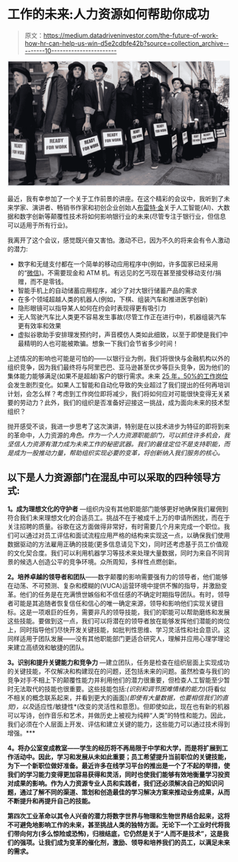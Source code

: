 # 工作的未来:人力资源如何帮助你成功

> 原文：<https://medium.datadriveninvestor.com/the-future-of-work-how-hr-can-help-us-win-d5e2cdbfe42b?source=collection_archive---------10----------------------->

![](img/8145aef46bb25c7df3981b9772a987a7.png)

最近，我有幸参加了一个关于工作前景的讲座。在这个精彩的会议中，我听到了未来学家、演讲者、畅销书作家和初创企业创始人[布雷特·金](http://brettking.com/)关于人工智能(AI)、大数据和数字创新等颠覆性技术将如何影响银行业的未来(尽管专注于银行业，但信息可以适用于所有行业)。

我离开了这个会议，感觉既兴奋又害怕。激动不已，因为不久的将来会有令人激动的潜力:

*   数字和无缝支付都在一个简单的移动应用程序中(例如，许多国家已经采用的“[微信](https://en.wikipedia.org/wiki/WeChat))。不需要现金和 ATM 机。有远见的乞丐现在甚至接受移动支付/捐赠，而不是零钱。
*   智能手机上的自动储蓄应用程序，减少了对大银行储蓄产品的需求
*   在多个领域超越人类的机器人(例如，下棋、组装汽车和推进医学创新)
*   隐形眼镜可以指导某人如何在约会时表现得更有吸引力
*   无人驾驶汽车比人类更不容易发生事故(尽管工作正在进行中)，机器组装汽车更有效率和效果
*   虚拟谷歌助手安排理发预约时，声音模仿人类如此细致，以至于即使是我们中最精明的人也可能被欺骗。想象一下我们会节省多少时间！

上述情况的影响也可能是可怕的——以银行业为例，我们将很快与金融机构以外的组织竞争，因为我们最终将与阿里巴巴、亚马逊甚至优步等巨头竞争，因为他们的集体能力能够满足(如果不是超越)客户的银行需求。未来 [25 年，50%的工作岗位](https://workingnation.com/welcome-to-workingnation-2/)会发生剧烈变化。如果人工智能和自动化导致的失业超过了我们提出的任何再培训计划，会怎么样？考虑到工作岗位即将减少，我们将如何应对可能很快变得无关紧要的劳动力？此外，我们的组织是否准备好迎接这一挑战，成为面向未来的技术型组织？

抛开感受不谈，我进一步思考了这次演讲，特别是在以技术进步为特征的即将到来的革命中，人力资源的*角色。作为一个人力资源职能部门，可以抓住许多机会，我坚信人力资源有潜力成为未来工作的秘密武器。我们的最佳定位不是支持职能，而是成为一股推动力量，帮助组织实现必要的变革，将创新纳入我们服务的核心。*

## 以下是人力资源部门在混乱中可以采取的四种领导方式:

**1。成为理想文化的守护者** —组织内没有其他职能部门能够更好地确保我们雇佣到符合我们未来理想文化的合适员工。挑战不在于被成千上万的申请所困扰，而在于关注招聘的质量。谷歌在这方面做得非常好，有时需要几个月来完成一个职位。我们可以通过对员工评估和面试流程应用严格的结构来实现这一点，以确保我们使用数据驱动的方法雇用正确的技能(更多信息请见下文)，同时还考虑基于员工价值观的文化契合度。我们可以利用机器学习等技术来处理大量数据，同时为来自不同背景的候选人创造公平的竞争环境。众所周知，多样性点燃创新。

**2。培养卓越的领导者和团队**——数字颠覆的影响需要强有力的领导者，他们能够在动荡、不可预测、复杂和模糊的(VUCA)运营环境中提供不懈的指导，并激励变革。他们的任务是在充满愤世嫉俗和不信任感的不确定时期指导团队。有时，领导者可能是其追随者恢复信任和信心的唯一确定来源，领导和影响他们实现关键目标。这是一项艰巨的任务，需要非凡的领导技能，我们的职能可以帮助磨练和发展这些技能。要做到这一点，我们可以将潜在的领导者放在能够发挥他们潜能的岗位上，同时指导他们尽快开发关键技能，如批判性思维、学习灵活性和社会意识。这同样适用于团队发展——没有其他职能部门更适合研究人，理解并应用心理学理论来建立高绩效和敏捷的团队。

**3。识别和提升关键能力和竞争力** —建立团队，任务是检查在组织层面上实现成功的关键技能，不仅解决和构建现在的问题，还包括未来的问题。虽然检查与我们的竞争对手不相上下的颠覆性能力并利用他们的潜力很重要，但检查人工智能至少暂时无法取代的技能也很重要。这些技能包括:*(识别和调节困难情绪的能力)*(将看似不相关的概念联系起来，并看到更大的画面)*(即使有大量数据，也要相信我们的直觉)，以及*适应性/敏捷性*(改变的灵活性和意愿)。但即使如此，现在也有新的机器可以写诗，创作音乐和艺术，并做历史上被视为纯粹“人类”的特性和能力。因此，我们必须在个人层面上开发、评估和建立关键的能力，这些能力可以通过技术得到增强。***

****4。将办公室变成教室——学生的经历将不再局限于中学和大学，而是将扩展到工作活动中。因此，学习和发展从未如此重要；员工希望提升当前职位的关键技能，为下一个新职位做好准备。最近许多在线学习平台的推出是一个了不起的举措，使我们的学习能力变得更加容易获得和灵活，同时也使我们能够有效地衡量学习投资对成果的影响。作为人力资源专业人员和实践者，我们还必须解决自己的知识问题，通过了解不同的渠道、策划和创造最佳的学习解决方案来推动业务成果，从而不断提升和再提升自己的技能。****

**第四次工业革命以其令人兴奋的潜力将数字世界与物理和生物世界结合起来，这将不可避免地影响工作的未来，甚至挑战人类的独特方面。无论下一个工业时代将我们带向何方(多么惊险或恐怖)，归根结底，它仍然是关于“人而不是技术”，这是我们的强项。让我们成为变革的催化剂，激励、领导和培养我们的员工，以满足未来的需求。**
